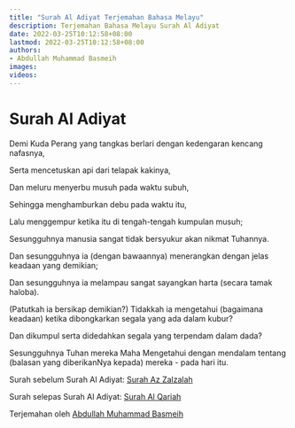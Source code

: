 ```yaml
---
title: "Surah Al Adiyat Terjemahan Bahasa Melayu"
description: Terjemahan Bahasa Melayu Surah Al Adiyat
date: 2022-03-25T10:12:58+08:00
lastmod: 2022-03-25T10:12:58+08:00
authors:
- Abdullah Muhammad Basmeih
images:
videos:
---
```


# Surah Al Adiyat

<p class='atq' id="1">Demi Kuda Perang yang tangkas berlari dengan kedengaran kencang nafasnya,</p>
<p class='atq' id="2">Serta mencetuskan api dari telapak kakinya,</p>
<p class='atq' id="3">Dan meluru menyerbu musuh pada waktu subuh,</p>
<p class='atq' id="4">Sehingga menghamburkan debu pada waktu itu,</p>
<p class='atq' id="5">Lalu menggempur ketika itu di tengah-tengah kumpulan musuh;</p>
<p class='atq' id="6">Sesungguhnya manusia sangat tidak bersyukur akan nikmat Tuhannya.</p>
<p class='atq' id="7">Dan sesungguhnya ia (dengan bawaannya) menerangkan dengan jelas keadaan yang demikian;</p>
<p class='atq' id="8">Dan sesungguhnya ia melampau sangat sayangkan harta (secara tamak haloba).</p>
<p class='atq' id="9">(Patutkah ia bersikap demikian?) Tidakkah ia mengetahui (bagaimana keadaan) ketika dibongkarkan segala yang ada dalam kubur?</p>
<p class='atq' id="10">Dan dikumpul serta didedahkan segala yang terpendam dalam dada?</p>
<p class='atq' id="11">Sesungguhnya Tuhan mereka Maha Mengetahui dengan mendalam tentang (balasan yang diberikanNya kepada) mereka - pada hari itu.</p>

Surah sebelum Surah Al Adiyat: [Surah Az Zalzalah](/al-quran/surah-az-zalzalah-terjemahan-bahasa-melayu/)

Surah selepas Surah Al Adiyat: [Surah Al Qariah](/al-quran/surah-al-qariah-terjemahan-bahasa-melayu/)

Terjemahan oleh [Abdullah Muhammad Basmeih](/authors/abdullah-muhammad-basmeih/)